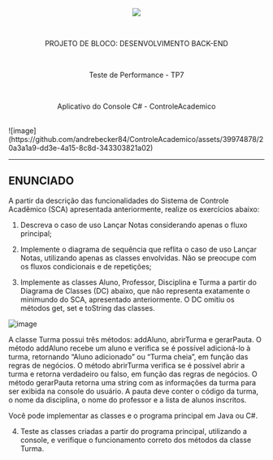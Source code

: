 <p align="center">
  <img src="https://github.com/andrebecker84/AppWebASPNETcoreTP2/assets/39974878/2c3a2ab1-5789-47d3-ade6-e300e2b8af69">
</p>
<br>

<p align="center">PROJETO DE BLOCO: DESENVOLVIMENTO BACK-END</p>
<br>
<p align="center">Teste de Performance - TP7</p>
<br>
<p align="center">Aplicativo do Console C# - ControleAcademico</p>
<br>
![image](https://github.com/andrebecker84/ControleAcademico/assets/39974878/20a3a1a9-dd3e-4a15-8c8d-343303821a02)

---

## ENUNCIADO

A partir da descrição das funcionalidades do Sistema de Controle Acadêmico (SCA) apresentada anteriormente, realize os exercícios abaixo:

1. Descreva o caso de uso Lançar Notas considerando apenas o fluxo principal;
   
2. Implemente o diagrama de sequência que reflita o caso de uso Lançar Notas, utilizando apenas as classes envolvidas. Não se preocupe com os fluxos condicionais e de repetições;
   
3. Implemente as classes Aluno, Professor, Disciplina e Turma a partir do Diagrama de Classes (DC) abaixo, que não representa exatamente o minimundo do SCA, apresentado anteriormente. O DC omitiu os métodos get, set e toString das classes.

![image](https://github.com/andrebecker84/ControleAcademico/assets/39974878/9e82b069-8da3-476a-a97e-19c6c94dabdd)

A classe Turma possui três métodos: addAluno, abrirTurma e gerarPauta. O método addAluno recebe um aluno e verifica se é possível adicioná-lo à turma, retornando “Aluno adicionado” ou “Turma cheia”, em função das regras de negócios. O método abrirTurma verifica se é possível abrir a turma e retorna verdadeiro ou falso, em função das regras de negócios. O método gerarPauta retorna uma string com as informações da turma para ser exibida na console do usuário. A pauta deve conter o código da turma, o nome da disciplina, o nome do professor e a lista de alunos inscritos.

Você pode implementar as classes e o programa principal em Java ou C#.

4. Teste as classes criadas a partir do programa principal, utilizando a console, e verifique o funcionamento correto dos métodos da classe Turma.
